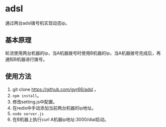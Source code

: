 # adsl
通过两台adsl拨号机实现动态ip。
## 基本原理
轮流使用两台机器的ip，当A机器拨号时使用B机器的ip，当A机器拨号完成后，再通知B机器进行拨号。
## 使用方法
1. git clone https://github.com/gyr66/adsl 。
2. ```npm install```。
3. 修改setting.js中配置。
4. 在redis中手动添加当前两台机器的ip地址。
5. ```node server.js```
6. 在B机器上执行curl A机器ip地址:3000/dial启动。